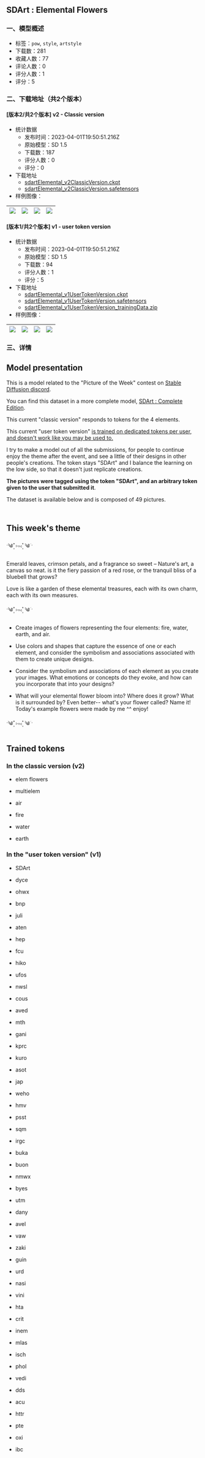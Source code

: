 ## SDArt : Elemental Flowers
### 一、模型概述

- 标签：`pow`, `style`, `artstyle`
- 下载数：281
- 收藏人数：77
- 评论人数：0
- 评分人数：1
- 评分：5

### 二、下载地址（共2个版本）

#### [版本2/共2个版本] v2 - Classic version

- 统计数据
  - 发布时间：2023-04-01T19:50:51.216Z
  - 原始模型：SD 1.5
  - 下载数：187
  - 评分人数：0
  - 评分：0
- 下载地址
  - [sdartElemental_v2ClassicVersion.ckpt](https://civitai.com/api/download/models/33345?type=Model&format=PickleTensor&size=full&fp=fp16)
  - [sdartElemental_v2ClassicVersion.safetensors](https://civitai.com/api/download/models/33345)
- 样例图像：

| <img src="https://image.civitai.com/xG1nkqKTMzGDvpLrqFT7WA/db79c931-f87a-4ce1-3b31-a1a5598ef600/width=450/380000.jpeg" /> | <img src="https://image.civitai.com/xG1nkqKTMzGDvpLrqFT7WA/6c82a93c-0905-47a8-821a-2a858dfde300/width=450/379999.jpeg" /> | <img src="https://image.civitai.com/xG1nkqKTMzGDvpLrqFT7WA/835ee561-5fe1-4f84-2755-744cc032c500/width=450/379998.jpeg" /> | <img src="https://image.civitai.com/xG1nkqKTMzGDvpLrqFT7WA/6f522854-4c80-4632-14de-4ead53c19600/width=450/379997.jpeg" /> |
| ---- | ---- | ---- | ---- |

#### [版本1/共2个版本] v1 - user token version

- 统计数据
  - 发布时间：2023-04-01T19:50:51.216Z
  - 原始模型：SD 1.5
  - 下载数：94
  - 评分人数：1
  - 评分：5
- 下载地址
  - [sdartElemental_v1UserTokenVersion.ckpt](https://civitai.com/api/download/models/33007?type=Model&format=PickleTensor&size=full&fp=fp16)
  - [sdartElemental_v1UserTokenVersion.safetensors](https://civitai.com/api/download/models/33007)
  - [sdartElemental_v1UserTokenVersion_trainingData.zip](https://civitai.com/api/download/models/33007?type=Training%20Data)
- 样例图像：

| <img src="https://image.civitai.com/xG1nkqKTMzGDvpLrqFT7WA/31f29ad3-c84a-4fe1-0afd-351c915e9800/width=450/375990.jpeg" /> | <img src="https://image.civitai.com/xG1nkqKTMzGDvpLrqFT7WA/4596ef40-b2db-48bd-2248-f053050b7d00/width=450/376008.jpeg" /> | <img src="https://image.civitai.com/xG1nkqKTMzGDvpLrqFT7WA/e9c50d21-fee5-45a2-5ed9-b0601374c000/width=450/376009.jpeg" /> | <img src="https://image.civitai.com/xG1nkqKTMzGDvpLrqFT7WA/4b20ea39-d42d-4da3-65c1-08f2fbed8100/width=450/376007.jpeg" /> |
| ---- | ---- | ---- | ---- |


### 三、详情
<h2>Model presentation</h2><p>This is a model related to the "Picture of the Week" contest on <a target="_blank" rel="ugc" href="https://discord.gg/stablediffusion">Stable Diffusion discord</a>.</p><p>You can find this dataset in a more complete model, <a target="_blank" rel="ugc" href="https://civitai.com/models/44230/sdart-complete-edition">SDArt : Complete Edition</a>.</p><p></p><p>This current "classic version" responds to tokens for the 4 elements.</p><p>This current "user token version" <u>is trained on dedicated tokens per user, and doesn't work like you may be used to.</u></p><p></p><p></p><p>I try to make a model out of all the submissions, for people to continue enjoy the theme after the event, and see a little of their designs in other people's creations. The token stays "SDArt" and I balance the learning on the low side, so that it doesn't just replicate creations.</p><p></p><p><strong>The pictures were tagged using the token "SDArt", and an arbitrary token given to the user that submitted it</strong>.</p><p></p><p>The dataset is available below and is composed of 49 pictures.</p><h2><br /><strong>This week's theme</strong></h2><p>ˑ༄ؘ ۪۫۫ ▹▫◃ ۪۫۫ ༄ؘ ˑ</p><p>Emerald leaves, crimson petals, and a fragrance so sweet – Nature's art, a canvas so neat. is it the fiery passion of a red rose, or the tranquil bliss of a bluebell that grows?</p><p>Love is like a garden of these elemental treasures, each with its own charm, each with its own measures.</p><p>ˑ༄ؘ ۪۫۫ ▹▫◃ ۪۫۫ ༄ؘ ˑ</p><ul><li><p>Create images of flowers representing the four elements: fire, water, earth, and air.</p></li></ul><ul><li><p>Use colors and shapes that capture the essence of one or each element, and consider the symbolism and associations associated with them to create unique designs.</p></li></ul><ul><li><p>Consider the symbolism and associations of each element as you create your images. What emotions or concepts do they evoke, and how can you incorporate that into your designs?</p></li><li><p>What will your elemental flower bloom into? Where does it grow? What is it surrounded by? Even better-- what's your flower called? Name it! Today's example flowers were made by me ^^ enjoy!</p></li></ul><p>ˑ༄ؘ ۪۫۫ ▹▫◃ ۪۫۫ ༄ؘ ˑ</p><h2>Trained tokens</h2><h3>In the classic version (v2)</h3><ul><li><p>elem flowers</p></li><li><p>multielem</p></li><li><p>air</p></li><li><p>fire</p></li><li><p>water</p></li><li><p>earth</p></li></ul><h3>In the "user token version" (v1)</h3><ul><li><p>SDArt</p></li><li><p>dyce</p></li><li><p>ohwx</p></li><li><p>bnp</p></li><li><p>juli</p></li><li><p>aten</p></li><li><p>hep</p></li><li><p>fcu</p></li><li><p>hiko</p></li><li><p>ufos</p></li><li><p>nwsl</p></li><li><p>cous</p></li><li><p>aved</p></li><li><p>mth</p></li><li><p>gani</p></li><li><p>kprc</p></li><li><p>kuro</p></li><li><p>asot</p></li><li><p>jap</p></li><li><p>weho</p></li><li><p>hmv</p></li><li><p>psst</p></li><li><p>sqm</p></li><li><p>irgc</p></li><li><p>buka</p></li><li><p>buon</p></li><li><p>nmwx</p></li><li><p>byes</p></li><li><p>utm</p></li><li><p>dany</p></li><li><p>avel</p></li><li><p>vaw</p></li><li><p>zaki</p></li><li><p>guin</p></li><li><p>urd</p></li><li><p>nasi</p></li><li><p>vini</p></li><li><p>hta</p></li><li><p>crit</p></li><li><p>inem</p></li><li><p>mlas</p></li><li><p>isch</p></li><li><p>phol</p></li><li><p>vedi</p></li><li><p>dds</p></li><li><p>acu</p></li><li><p>httr</p></li><li><p>pte</p></li><li><p>oxi</p></li><li><p>ibc</p></li></ul>